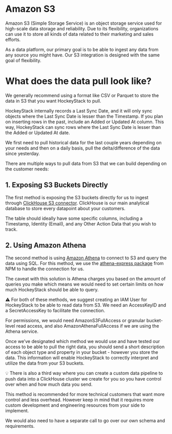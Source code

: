 # Amazon S3

Amazon S3 (Simple Storage Service) is an object storage service used for high-scale data storage and reliability. Due to its flexibility, organizations can use it to store all kinds of data related to their marketing and sales efforts.

As a data platform, our primary goal is to be able to ingest any data from any source you might have. Our S3 integration is designed with the same goal of flexibility.

# What does the data pull look like?

We generally recommend using a format like CSV or Parquet to store the data in S3 that you want HockeyStack to pull.

HockeyStack internally records a Last Sync Date, and it will only sync objects where the Last Sync Date is lesser than the Timestamp. If you plan on inserting rows in the past, include an Added or Updated At column. This way, HockeyStack can sync rows where the Last Sync Date is lesser than the Added or Updated At date.

We first need to pull historical data for the last couple years depending on your needs and then on a daily basis, pull the delta/difference of the data since yesterday.

There are multiple ways to pull data from S3 that we can build depending on the customer needs:

## 1. Exposing S3 Buckets Directly

The first method is exposing the S3 buckets directly for us to ingest through [ClickHouse S3 connector](https://clickhouse.com/docs/en/integrations/s3). ClickHouse is our main analytical database to store every datapoint about your customers.

The table should ideally have some specific columns, including a Timestamp, Identity (Email), and any Other Action Data that you wish to track.

## 2. Using Amazon Athena

The second method is using [Amazon Athena](https://aws.amazon.com/athena/) to connect to S3 and query the data using SQL. For this method, we use the [athena-express package](https://github.com/ghdna/athena-express) from NPM to handle the connection for us.

The caveat with this solution is Athena charges you based on the amount of queries you make which means we would need to set certain limits on how much HockeyStack should be able to query.

<aside>
⚠️ For both of these methods, we suggest creating an IAM User for HockeyStack to be able to read data from S3. We need an AccessKeyID and a SecretAccessKey to facilitate the connection.

For permissions, we would need AmazonS3FullAccess or granular bucket-level read access, and also AmazonAthenaFullAccess if we are using the Athena service.

</aside>

Once we’ve designated which method we would use and have tested our access to be able to pull the right data, you should send a short description of each object type and property in your bucket - however you store the data. This information will enable HockeyStack to correctly interpret and utilize the data from your S3 buckets.

<aside>
💡 There is also a third way where you can create a custom data pipeline to push data into a ClickHouse cluster we create for you so you have control over when and how much data you send.

This method is recommended for more technical customers that want more control and less overhead. However keep in mind that it requires more custom development and engineering resources from your side to implement.

We would also need to have a separate call to go over our own schema and requirements.

</aside>